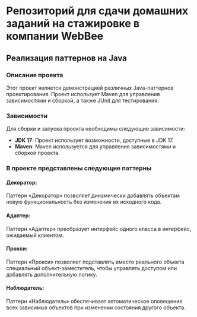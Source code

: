 # Репозиторий для сдачи домашних заданий на стажировке в компании WebBee

## Реализация паттернов на Java

### Описание проекта

Этот проект является демонстрацией различных Java-паттернов проектирования.
Проект использует Maven для управления зависимостями и сборкой, а также JUnit для тестирования.

### Зависимости

Для сборки и запуска проекта необходимы следующие зависимости:

- **JDK 17**: Проект использует возможности, доступные в JDK 17.
- **Maven**: Maven используется для управления зависимостями и сборкой проекта.

### В проекте представлены следующие паттерны

#### Декоратор:
Паттерн «Декоратор» позволяет динамически добавлять объектам новую функциональность без изменения их исходного кода.

#### Адаптер:

Паттерн «Адаптер» преобразует интерфейс одного класса в интерфейс, ожидаемый клиентом.


#### Прокси:

Паттерн «Прокси» позволяет подставлять вместо реального объекта специальный объект-заместитель, чтобы управлять доступом или добавлять дополнительную логику.


#### Наблюдатель: 

Паттерн «Наблюдатель» обеспечивает автоматическое оповещение всех зависимых объектов при изменении состояния другого объекта.

